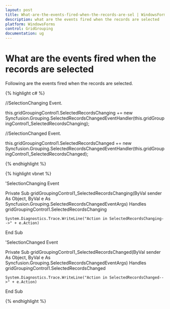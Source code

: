 ```yaml
---
layout: post
title: What-are-the-events-fired-when-the-records-are-sel | WindowsForms | Syncfusion
description: what are the events fired when the records are selected
platform: WindowsForms
control: GridGrouping
documentation: ug
---
```


# What are the events fired when the records are selected

Following are the events fired when the records are selected.

{% highlight c# %}



//SelectionChanging Event.

this.gridGroupingControl1.SelectedRecordsChanging += new Syncfusion.Grouping.SelectedRecordsChangedEventHandler(this.gridGroupingControl1_SelectedRecordsChanging);



//SelectionChanged Event.

this.gridGroupingControl1.SelectedRecordsChanged += new Syncfusion.Grouping.SelectedRecordsChangedEventHandler(this.gridGroupingControl1_SelectedRecordsChanged);

{% endhighlight %}

{% highlight vbnet %}



'SelectionChanging Event

Private Sub gridGroupingControl1_SelectedRecordsChanging(ByVal sender As Object, ByVal e As Syncfusion.Grouping.SelectedRecordsChangedEventArgs) Handles gridGroupingControl1.SelectedRecordsChanging

    System.Diagnostics.Trace.WriteLine("Action in SelectedRecordsChanging-->" + e.Action)

End Sub



'SelectionChanged Event

Private Sub gridGroupingControl1_SelectedRecordsChanged(ByVal sender As Object, ByVal e As Syncfusion.Grouping.SelectedRecordsChangedEventArgs) Handles gridGroupingControl1.SelectedRecordsChanged

    System.Diagnostics.Trace.WriteLine("Action in SelectedRecordsChanged-->" + e.Action)

End Sub

{% endhighlight %}


